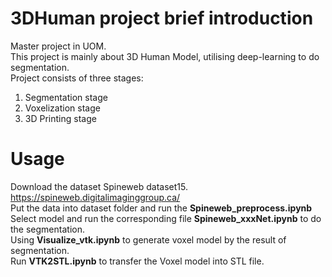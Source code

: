 # 3DHuman project brief introduction
Master project in UOM.</br>
This project is mainly about 3D Human Model, utilising deep-learning to do segmentation.</br>
Project consists of three stages:</br>
1. Segmentation stage
2. Voxelization stage
3. 3D Printing stage

# Usage
Download the dataset Spineweb dataset15.</br>
https://spineweb.digitalimaginggroup.ca/</br>
Put the data into dataset folder and run the **Spineweb_preprocess.ipynb**</br>
Select model and run the corresponding file **Spineweb_xxxNet.ipynb** to do the segmentation.</br>
Using **Visualize_vtk.ipynb** to generate voxel model by the result of segmentation.</br>
Run **VTK2STL.ipynb** to transfer the Voxel model into STL file.
